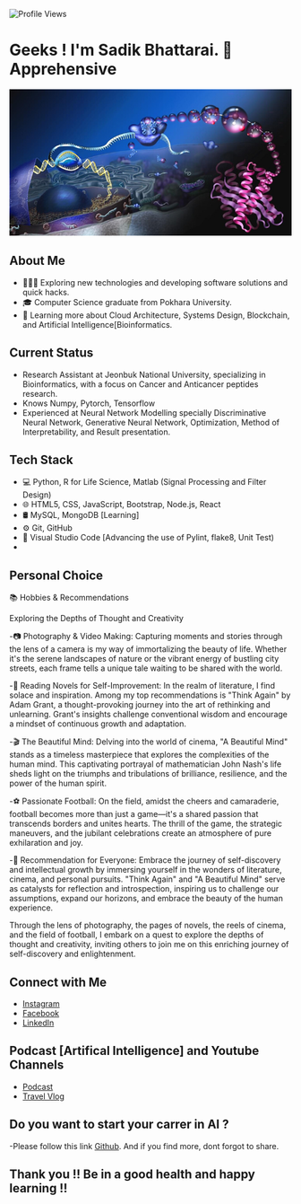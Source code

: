 ![Profile Views](https://komarev.com/ghpvc/?username=Sadik90)

# Geeks ! I'm Sadik Bhattarai. 👋 Apprehensive 

![Profile Picture](https://github.com/Sadik90/Sadik90/blob/main/Protein-Engineering.jpg)

## About Me
- 👨🏻‍💻 Exploring new technologies and developing software solutions and quick hacks.
- 🎓 Computer Science graduate from Pokhara University.
- 🌱 Learning more about Cloud Architecture, Systems Design, Blockchain, and Artificial Intelligence[Bioinformatics.

## Current Status

- Research Assistant at Jeonbuk National University, specializing in Bioinformatics, with a focus on Cancer and Anticancer peptides research.
- Knows Numpy, Pytorch, Tensorflow 
- Experienced at Neural Network Modelling specially Discriminative Neural Network, Generative Neural Network, Optimization, Method of Interpretability, and Result presentation.


## Tech Stack
- 💻 Python, R for Life Science,  Matlab (Signal Processing and Filter Design)
- 🌐 HTML5, CSS, JavaScript, Bootstrap, Node.js, React
- 🛢 MySQL, MongoDB [Learning] 
- ⚙️ Git, GitHub
- 🔧 Visual Studio Code [Advancing the use of Pylint, flake8, Unit Test)
- 

## Personal Choice 
📚 Hobbies & Recommendations

Exploring the Depths of Thought and Creativity

-📷 Photography & Video Making: Capturing moments and stories through the lens of a camera is my way of immortalizing the beauty of life. Whether it's the serene landscapes of nature or the vibrant energy of bustling city streets, each frame tells a unique tale waiting to be shared with the world.

-📖 Reading Novels for Self-Improvement: In the realm of literature, I find solace and inspiration. Among my top recommendations is "Think Again" by Adam Grant, a thought-provoking journey into the art of rethinking and unlearning. Grant's insights challenge conventional wisdom and encourage a mindset of continuous growth and adaptation.

-🎬 The Beautiful Mind: Delving into the world of cinema, "A Beautiful Mind" stands as a timeless masterpiece that explores the complexities of the human mind. This captivating portrayal of mathematician John Nash's life sheds light on the triumphs and tribulations of brilliance, resilience, and the power of the human spirit.

-⚽ Passionate Football: On the field, amidst the cheers and camaraderie, football becomes more than just a game—it's a shared passion that transcends borders and unites hearts. The thrill of the game, the strategic maneuvers, and the jubilant celebrations create an atmosphere of pure exhilaration and joy.

-🌟 Recommendation for Everyone: Embrace the journey of self-discovery and intellectual growth by immersing yourself in the wonders of literature, cinema, and personal pursuits. "Think Again" and "A Beautiful Mind" serve as catalysts for reflection and introspection, inspiring us to challenge our assumptions, expand our horizons, and embrace the beauty of the human experience.

Through the lens of photography, the pages of novels, the reels of cinema, and the field of football, I embark on a quest to explore the depths of thought and creativity, inviting others to join me on this enriching journey of self-discovery and enlightenment.

## Connect with Me
- [Instagram](https://www.instagram.com/protein_engineer/) 
- [Facebook](https://www.facebook.com/sadikbhattarai)
- [LinkedIn](https://www.linkedin.com/)

## Podcast [Artifical Intelligence] and Youtube Channels
- [Podcast](https://podcasters.spotify.com/pod/show/sadik-bhattarai/)
- [Travel Vlog](https://www.youtube.com/@peace4735/videos/)

## Do you want to start your carrer in AI ?

-Please follow this link [Github](https://github.com/aayush-dhakal/ai_all_resources/). And if you find more, dont forgot to share.

## Thank you !! Be in a good health and happy learning !!
